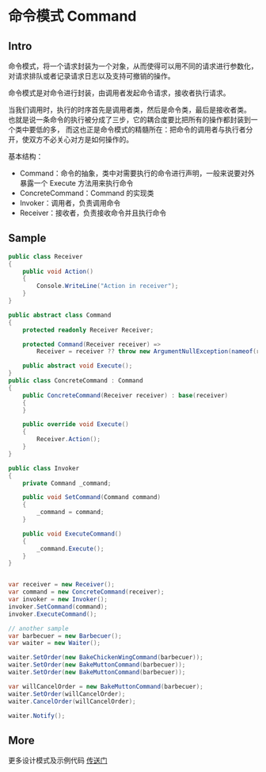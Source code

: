 # 命令模式 Command

## Intro

命令模式，将一个请求封装为一个对象，从而使得可以用不同的请求进行参数化，对请求排队或者记录请求日志以及支持可撤销的操作。

命令模式是对命令进行封装，由调用者发起命令请求，接收者执行请求。

当我们调用时，执行的时序首先是调用者类，然后是命令类，最后是接收者类。
也就是说一条命令的执行被分成了三步，它的耦合度要比把所有的操作都封装到一个类中要低的多，
而这也正是命令模式的精髓所在：把命令的调用者与执行者分开，使双方不必关心对方是如何操作的。

基本结构：

- Command：命令的抽象，类中对需要执行的命令进行声明，一般来说要对外暴露一个 Execute 方法用来执行命令
- ConcreteCommand：Command 的实现类
- Invoker：调用者，负责调用命令
- Receiver：接收者，负责接收命令并且执行命令

## Sample

``` csharp
public class Receiver
{
    public void Action()
    {
        Console.WriteLine("Action in receiver");
    }
}

public abstract class Command
{
    protected readonly Receiver Receiver;

    protected Command(Receiver receiver) =>
        Receiver = receiver ?? throw new ArgumentNullException(nameof(receiver));

    public abstract void Execute();
}
public class ConcreteCommand : Command
{
    public ConcreteCommand(Receiver receiver) : base(receiver)
    {
    }

    public override void Execute()
    {
        Receiver.Action();
    }
}

public class Invoker
{
    private Command _command;

    public void SetCommand(Command command)
    {
        _command = command;
    }

    public void ExecuteCommand()
    {
        _command.Execute();
    }
}


var receiver = new Receiver();
var command = new ConcreteCommand(receiver);
var invoker = new Invoker();
invoker.SetCommand(command);
invoker.ExecuteCommand();

// another sample
var barbecuer = new Barbecuer();
var waiter = new Waiter();

waiter.SetOrder(new BakeChickenWingCommand(barbecuer));
waiter.SetOrder(new BakeMuttonCommand(barbecuer));
waiter.SetOrder(new BakeMuttonCommand(barbecuer));

var willCancelOrder = new BakeMuttonCommand(barbecuer);
waiter.SetOrder(willCancelOrder);
waiter.CancelOrder(willCancelOrder);

waiter.Notify();
```

## More

更多设计模式及示例代码 [传送门](https://github.com/WeihanLi/DesignPatterns)
